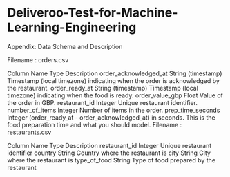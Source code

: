 # Deliveroo-Test-for-Machine-Learning-Engineering

Appendix: Data Schema and Description

Filename : orders.csv

Column Name	Type	Description
order_acknowledged_at	String (timestamp)	Timestamp (local timezone) indicating when the order is acknowledged by the restaurant.
order_ready_at	String (timestamp)	Timestamp (local timezone) indicating when the food is ready.
order_value_gbp	Float	Value of the order in GBP.
restaurant_id	Integer	Unique restaurant identifier.
number_of_items	Integer	Number of items in the order.
prep_time_seconds	Integer	(order_ready_at - order_acknowledged_at) in seconds. This is the food preparation time and what you should model.
Filename : restaurants.csv

Column Name	Type	Description
restaurant_id	Integer	Unique restaurant identifier
country	String	Country where the restaurant is
city	String	City where the restaurant is
type_of_food	String	Type of food prepared by the restaurant
